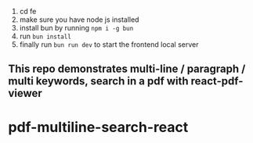 1. cd fe
2. make sure you have node js installed
3. install bun by running `npm i -g bun`
4. run `bun install`
5. finally run `bun run dev` to start the frontend local server

## This repo demonstrates multi-line / paragraph / multi keywords, search in a pdf with react-pdf-viewer
# pdf-multiline-search-react

